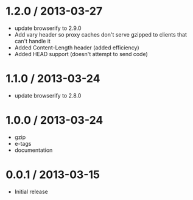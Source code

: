 1.2.0 / 2013-03-27
==================

  * update browserify to 2.9.0
  * Add vary header so proxy caches don't serve gzipped to clients that can't handle it
  * Added Content-Length header (added efficiency)
  * Added HEAD support (doesn't attempt to send code)

1.1.0 / 2013-03-24
==================

  * update browserify to 2.8.0

1.0.0 / 2013-03-24
==================

  * gzip
  * e-tags
  * documentation

0.0.1 / 2013-03-15
==================

  * Initial release